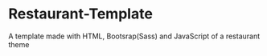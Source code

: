 # Restaurant-Template

A template made with HTML, Bootsrap(Sass) and JavaScript of a restaurant theme
